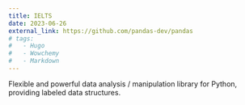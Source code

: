 ```yaml
---
title: IELTS
date: 2023-06-26
external_link: https://github.com/pandas-dev/pandas
# tags:
#   - Hugo
#   - Wowchemy
#   - Markdown
---
```


Flexible and powerful data analysis / manipulation library for Python, providing labeled data structures.

<!--more-->